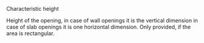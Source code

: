Characteristic height

Height of the opening, in case of wall openings it is the vertical dimension in case of slab openings it is one horizontal dimension. Only provided, if the area is rectangular.
